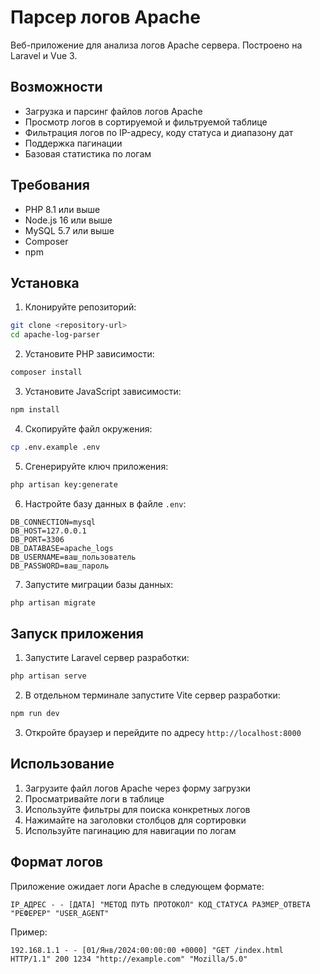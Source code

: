 # Парсер логов Apache

Веб-приложение для анализа логов Apache сервера. Построено на Laravel и Vue 3.

## Возможности

- Загрузка и парсинг файлов логов Apache
- Просмотр логов в сортируемой и фильтруемой таблице
- Фильтрация логов по IP-адресу, коду статуса и диапазону дат
- Поддержка пагинации
- Базовая статистика по логам

## Требования

- PHP 8.1 или выше
- Node.js 16 или выше
- MySQL 5.7 или выше
- Composer
- npm

## Установка

1. Клонируйте репозиторий:
```bash
git clone <repository-url>
cd apache-log-parser
```

2. Установите PHP зависимости:
```bash
composer install
```

3. Установите JavaScript зависимости:
```bash
npm install
```

4. Скопируйте файл окружения:
```bash
cp .env.example .env
```

5. Сгенерируйте ключ приложения:
```bash
php artisan key:generate
```

6. Настройте базу данных в файле `.env`:
```
DB_CONNECTION=mysql
DB_HOST=127.0.0.1
DB_PORT=3306
DB_DATABASE=apache_logs
DB_USERNAME=ваш_пользователь
DB_PASSWORD=ваш_пароль
```

7. Запустите миграции базы данных:
```bash
php artisan migrate
```

## Запуск приложения

1. Запустите Laravel сервер разработки:
```bash
php artisan serve
```

2. В отдельном терминале запустите Vite сервер разработки:
```bash
npm run dev
```

3. Откройте браузер и перейдите по адресу `http://localhost:8000`

## Использование

1. Загрузите файл логов Apache через форму загрузки
2. Просматривайте логи в таблице
3. Используйте фильтры для поиска конкретных логов
4. Нажимайте на заголовки столбцов для сортировки
5. Используйте пагинацию для навигации по логам

## Формат логов

Приложение ожидает логи Apache в следующем формате:
```
IP_АДРЕС - - [ДАТА] "МЕТОД ПУТЬ ПРОТОКОЛ" КОД_СТАТУСА РАЗМЕР_ОТВЕТА "РЕФЕРЕР" "USER_AGENT"
```

Пример:
```
192.168.1.1 - - [01/Янв/2024:00:00:00 +0000] "GET /index.html HTTP/1.1" 200 1234 "http://example.com" "Mozilla/5.0"
``` 